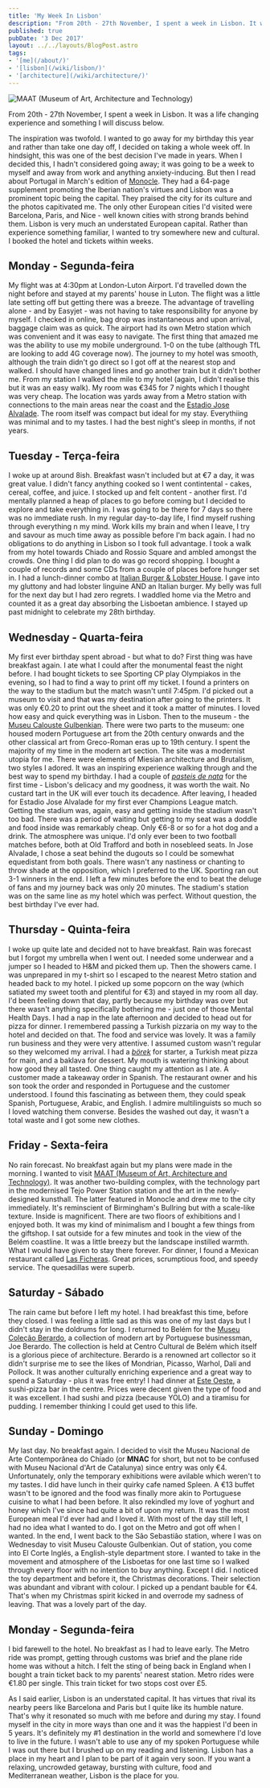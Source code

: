 ```yaml
---
title: 'My Week In Lisbon'
description: "From 20th - 27th November, I spent a week in Lisbon. It was a life changing experience."
published: true
pubDate: '3 Dec 2017'
layout: ../../layouts/BlogPost.astro
tags:
- '[me](/about/)'
- '[lisbon](/wiki/lisbon/)'
- '[architecture](/wiki/architecture/)'
---
```


![MAAT (Museum of Art, Architecture and Technology)](/images/MAAT-Lisbon-Amanda-Levet-Architects-0016_1.png)

From 20th - 27th November, I spent a week in Lisbon. It was a life changing experience and something I will discuss below.

The inspiration was twofold. I wanted to go away for my birthday this year and rather than take one day off, I decided on taking a whole week off. In hindsight, this was one of the best decision I've made in years. When I decided this, I hadn't considered going away; it was going to be a week to myself and away from work and anything anxiety-inducing. But then I read about Portugal in March's edition of [Monocle](https://monocle.com/magazine/). They had a 64-page supplement promoting the Iberian nation's virtues and Lisbon was a prominent topic being the capital. They praised the city for its culture and the photos capitivated me. The only other European cities I'd visited were Barcelona, Paris, and Nice - well known cities with strong brands behind them. Lisbon is very much an understated European capital. Rather than experience something familiar, I wanted to try somewhere new and cultural. I booked the hotel and tickets within weeks.

## Monday - Segunda-feira

My flight was at 4:30pm at London-Luton Airport. I'd travelled down the night before and stayed at my parents' house in Luton. The flight was a little late setting off but getting there was a breeze. The advantage of travelling alone - and by Easyjet - was not having to take responsibility for anyone by myself. I checked in online, bag drop was instantaneous and upon arrival, baggage claim was as quick. The airport had its own Metro station which was convenient and it was easy to navigate. The first thing that amazed me was the ability to use my mobile underground. 1-0 on the tube (although TfL are looking to add 4G coverage now). The journey to my hotel was smooth, although the train didn't go direct so I got off at the nearest stop and walked. I should have changed lines and go another train but it didn't bother me. From my station I walked the mile to my hotel (again, I didn't realise this but it was an easy walk). My room was €345 for 7 nights which I thought was very cheap. The location was yards away from a Metro station with connections to the main areas near the coast and the [Estadio Jose Alvalade](https://www.sporting.pt/en/club/infrastructures/estadio-jose-alvalade). The room itself was compact but ideal for my stay. Everythiing was minimal and to my tastes. I had the best night's sleep in months, if not years.

## Tuesday - Terça-feira

I woke up at around 8ish. Breakfast wasn't included but at €7 a day, it was great value. I didn't fancy anything cooked so I went contintental - cakes, cereal, coffee, and juice. I stocked up and felt content - another first. I'd mentally planned a heap of places to go before coming but I decided to explore and take everything in. I was going to be there for 7 days so there was no immediate rush. In my regular day-to-day life, I find myself rushing through everything n my mind. Work kills my brain and when I leave, I try and savour as much time away as possible before I'm back again. I had no obligations to do anything in Lisbon so I took full advantage. I took a walk from my hotel towards Chiado and Rossio Square and ambled amongst the crowds. One thing I did plan to do was go record shopping. I bought a couple of records and some CDs from a couple of places before hunger set in. I had a lunch-dinner combo at [Italian Burger & Lobster House](https://www.tripadvisor.co.uk/Restaurant_Review-g189158-d10295169-Reviews-Italian_Burguer_Lobster_House-Lisbon_Lisbon_District_Central_Portugal.html). I gave into my gluttony and had lobster linguine AND an Italian burger. My belly was full for the next day but I had zero regrets. I waddled home via the Metro and counted it as a great day absorbing the Lisboetan ambience. I stayed up past midnight to celebrate my 28th birthday.

## Wednesday - Quarta-feira

My first ever birthday spent abroad - but what to do? First thing was have breakfast again. I ate what I could after the monumental feast the night before. I had bought tickets to see Sporting CP play Olympiakos in the evening, so I had to find a way to print off my ticket. I found a printers on the way to the stadium but the match wasn't until 7:45pm. I'd picked out a museum to visit and that was my destination after going to the printers. It was only €0.20 to print out the sheet and it took a matter of minutes. I loved how easy and quick everything was in Lisbon. Then to the museum - the [Museu Calouste Gulbenkian](https://gulbenkian.pt/museu/en/). There were two parts to the museum: one housed modern Portuguese art from the 20th century onwards and the other classical art from Greco-Roman eras up to 19th century. I spent the majority of my time in the modern art section. The site was a modernist utopia for me. There were elements of Miesian architecture and Brutalism, two styles I adored. It was an inspiring experience walking through and the best way to spend my birthday. I had a couple of _[pasteis de nata](https://leitesculinaria.com/7759/recipes-pasteis-de-nata.html)_ for the first time - Lisbon's delicacy and my goodness, it was worth the wait. No custard tart in the UK will ever touch its decadence. After leaving, I headed for Estadio Jose Alvalade for my first ever Champions League match. Getting the stadium was, again, easy and getting inside the stadium wasn't too bad. There was a period of waiting but getting to my seat was a doddle and food inside was remarkably cheap. Only €6-8 or so for a hot dog and a drink. The atmosphere was unique. I'd only ever been to two football matches before, both at Old Trafford and both in nosebleed seats. In Jose Alvalade, I chose a seat behind the dugouts so I could be somewhat equedistant from both goals. There wasn't any nastiness or chanting to throw shade at the opposition, which I preferred to the UK. Sporting ran out 3-1 winners in the end. I left a few minutes before the end to beat the deluge of fans and my journey back was only 20 minutes. The stadium's station was on the same line as my hotel which was perfect. Without question, the best birthday I've ever had.

## Thursday - Quinta-feira

I woke up quite late and decided not to have breakfast. Rain was forecast but I forgot my umbrella when I went out. I needed some underwear and a jumper so I headed to H&M and picked them up. Then the showers came. I was unprepared in my t-shirt so I escaped to the nearest Metro station and headed back to my hotel. I picked up some popcorn on the way (which satiated my sweet tooth and plentiful for €3) and stayed in my room all day. I'd been feeling down that day, partly because my birthday was over but there wasn't anything specifically bothering me - just one of those Mental Health Days. I had a nap in the late afternoon and decided to head out for pizza for dinner. I remembered passing a Turkish pizzaria on my way to the hotel and decided on that. The food and service was lovely. It was a family run business and they were very attentive. I assumed custom wasn't regular so they welcomed my arrival. I had a _[börek](https://www.greatbritishchefs.com/recipes/borek-recipe)_ for starter, a Turkish meat pizza for main, and a baklava for dessert. My mouth is watering thinking about how good they all tasted. One thing caught my attention as I ate. A customer made a takeaway order in Spanish. The restaurant owner and his son took the order and responded in Portuguese and the customer understood. I found this fascinating as between them, they could speak Spanish, Portuguese, Arabic, and English. I admire multilinguists so much so I loved watching them converse. Besides the washed out day, it wasn't a total waste and I got some new clothes.

## Friday - Sexta-feira

No rain forecast. No breakfast again but my plans were made in the morning. I wanted to visit [MAAT (Museum of Art, Architecture and Technology)](https://www.maat.pt). It was another two-building complex, with the technology part in the modernised Tejo Power Station station and the art in the newly-designed kunsthall. The latter featured in Monocle and drew me to the city immediately. It's reminscient of Birmingham's Bullring but with a scale-like texture. Inside is magnificent. There are two floors of exhibitions and I enjoyed both. It was my kind of minimalism and I bought a few things from the giftshop. I sat outside for a few minutes and took in the view of the Belém coastline. It was a little breezy but the landscape instilled warmth. What I would have given to stay there forever. For dinner, I found a Mexican restaurant called [Las Ficheras](https://www.tripadvisor.co.uk/Restaurant_Review-g189158-d5603647-Reviews-LAS_FICHERAS-Lisbon_Lisbon_District_Central_Portugal.html). Great prices, scrumptious food, and speedy service. The quesadillas were superb.

## Saturday - Sábado

The rain came but before I left my hotel. I had breakfast this time, before they closed. I was feeling a little sad as this was one of my last days but I didn't stay in the doldrums for long. I returned to Belém for the [Museu Coleção Berardo](https://en.museuberardo.pt/), a collection of modern art by Portuguese businessman, Joe Berardo. The collection is held at Centro Cultural de Belém which itself is a glorious piece of architecture. Berardo is a renowned art collector so it didn't surprise me to see the likes of Mondrian, Picasso, Warhol, Dalí and Pollock. It was another culturally enriching experience and a great way to spend a Saturday - plus it was free entry! I had dinner at [Este Oeste](https://www.instagram.com/este_oeste/), a sushi-pizza bar in the centre. Prices were decent given the type of food and it was excellent. I had sushi and pizza (because YOLO) and a tiramisu for pudding. I remember thinking I could get used to this life. 

## Sunday - Domingo

My last day. No breakfast again. I decided to visit the Museu Nacional de Arte Contemporânea do Chiado (or **MNAC** for short, but not to be confused with Museu Nacional d'Art de Catalunya) since entry was only €4. Unfortunately, only the temporary exhibitions were avilable which weren't to my tastes. I did have lunch in their quirky cafe named Spleen. A €13 buffet wasn't to be ignored and the food was finally more akin to Portuguese cuisine to what I had been before. It also rekindled my love of yoghurt and honey which I've since had quite a bit of upon my return. It was the most European meal I'd ever had and I loved it. With most of the day still left, I had no idea what I wanted to do. I got on the Metro and got off when I wanted. In the end, I went back to the São Sebastião station, where I was on Wednesday to visit Museu Calouste Gulbenkian. Out of station, you come into El Corte Inglés, a English-style department store. I wanted to take in the movement and atmosphere of the Lisboetas for one last time so I walked through every floor with no intention to buy anything. Except I did. I noticed the toy department and before it, the Christmas decorations. Their selection was abundant and vibrant with colour. I picked up a pendant bauble for €4. That's when my Christmas spirit kicked in and overrode my sadness of leaving. That was a lovely part of the day.

## Monday - Segunda-feira

I bid farewell to the hotel. No breakfast as I had to leave early. The Metro ride was prompt, getting through customs was brief and the plane ride home was without a hitch. I felt the sting of being back in England when I bought a train ticket back to my parents' nearest station. Metro rides were €1.80 per single. This train ticket for two stops cost over £5.

As I said earlier, Lisbon is an understated capital. It has virtues that rival its nearby peers like Barcelona and Paris but I quite like its humble nature. That's why it resonated so much with me before and during my stay. I found myself in the city in more ways than one and it was the happiest I'd been in 5 years. It's definitely my #1 destination in the world and somewhere I'd love to live in the future. I wasn't able to use any of my spoken Portuguese while I was out there but I brushed up on my reading and listening. Lisbon has a place in my heart and I plan to be part of it again very soon. If you want a relaxing, uncrowded getaway, bursting with culture, food and Mediterranean weather, Lisbon is the place for you.